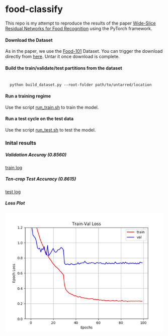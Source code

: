 # food-classify

This repo is my attempt to reproduce the results of the paper [Wide-Slice Residual Networks for Food Recognition](https://arxiv.org/pdf/1612.06543.pdf) using the PyTorch framework.

#### Download the Dataset
As in the paper, we use the [Food-101](https://www.vision.ee.ethz.ch/datasets_extra/food-101/) Dataset. You can trigger the download directly from [here](http://data.vision.ee.ethz.ch/cvl/food-101.tar.gz).  Untar it once download is complete.

#### Build the train/validate/test partitions from the dataset
<code>
  python build_dataset.py --root-folder path/to/untarred/location
</code>

#### Run a training regime

Use the script [run_train.sh](https://github.com/aurotripathy/food-classify/blob/master/run_train.sh) to train the model. 

#### Run a test cycle on the test data
Use the script [run_test.sh](https://github.com/aurotripathy/food-classify/blob/master/run_test.sh) to test the model. 

### Inital results

##### Validation Accuray (0.8560)

[train log](https://github.com/aurotripathy/food-classify/blob/master/logs/train-log-2019-10-19%2023:43.log)

##### Ten-crop Test Accuracy (0.8615)

[test log](https://github.com/aurotripathy/food-classify/blob/master/logs/test-log-2019-10-21%2007:15.log)

##### Loss Plot
![Loss Plot](https://github.com/aurotripathy/food-classify/blob/master/plots/Train-Val%20Loss.png)
